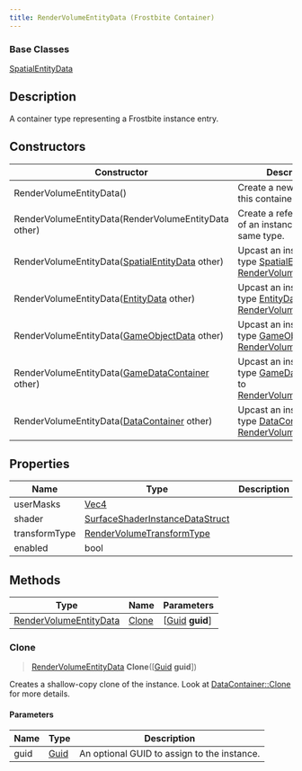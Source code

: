```yaml
---
title: RenderVolumeEntityData (Frostbite Container)
---
```

### Base Classes

[SpatialEntityData](SpatialEntityData)

## Description

A container type representing a Frostbite instance entry.

## Constructors

| Constructor                                                                       | Description                                                                                                                         |
| --------------------------------------------------------------------------------- | ----------------------------------------------------------------------------------------------------------------------------------- |
| RenderVolumeEntityData()                                                          | Create a new instance of this container type.                                                                                       |
| RenderVolumeEntityData(RenderVolumeEntityData other)                              | Create a reference copy of an instance of the same type.                                                                            |
| RenderVolumeEntityData([SpatialEntityData](SpatialEntityData) other)              | Upcast an instance of type [SpatialEntityData](SpatialEntityData) to [RenderVolumeEntityData](RenderVolumeEntityData).              |
| RenderVolumeEntityData([EntityData](EntityData) other)                            | Upcast an instance of type [EntityData](EntityData) to [RenderVolumeEntityData](RenderVolumeEntityData).                            |
| RenderVolumeEntityData([GameObjectData](GameObjectData) other)                    | Upcast an instance of type [GameObjectData](GameObjectData) to [RenderVolumeEntityData](RenderVolumeEntityData).                    |
| RenderVolumeEntityData([GameDataContainer](GameDataContainer) other)              | Upcast an instance of type [GameDataContainer](GameDataContainer) to [RenderVolumeEntityData](RenderVolumeEntityData).              |
| RenderVolumeEntityData([DataContainer](/vext/ref/cls/shr/datacontainer) other) | Upcast an instance of type [DataContainer](/vext/ref/cls/shr/datacontainer) to [RenderVolumeEntityData](RenderVolumeEntityData). |

## Properties

| Name          | Type                                                               | Description |
| ------------- | ------------------------------------------------------------------ | ----------- |
| userMasks     | [Vec4](/vext/ref/cls/shr/Vec4)                                  |             |
| shader        | [SurfaceShaderInstanceDataStruct](SurfaceShaderInstanceDataStruct) |             |
| transformType | [RenderVolumeTransformType](RenderVolumeTransformType)             |             |
| enabled       | bool                                                               |             |

## Methods

| Type                                             | Name            | Parameters                                     |
| ------------------------------------------------ | --------------- | ---------------------------------------------- |
| [RenderVolumeEntityData](RenderVolumeEntityData) | [Clone](#clone) | \[[Guid](/vext/ref/cls/shr/guid) **guid**\] |

### Clone

> [RenderVolumeEntityData](RenderVolumeEntityData) **Clone**(\[[Guid](/vext/ref/cls/shr/guid) **guid**\])

Creates a shallow-copy clone of the instance. Look at [DataContainer::Clone](/vext/ref/cls/shr/datacontainer#clone) for more details.

#### Parameters

| Name | Type         | Description                                 |
| ---- | ------------ | ------------------------------------------- |
| guid | [Guid](Guid) | An optional GUID to assign to the instance. |
